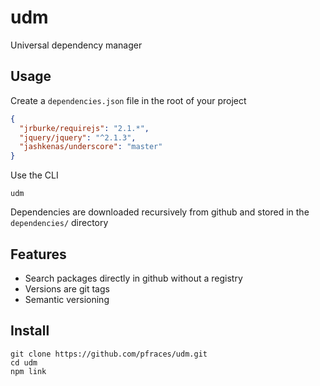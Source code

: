 udm
===

Universal dependency manager

Usage
-----

Create a `dependencies.json` file in the root of your project

```json
{
  "jrburke/requirejs": "2.1.*",
  "jquery/jquery": "^2.1.3",
  "jashkenas/underscore": "master"
}
```

Use the CLI

    udm

Dependencies are downloaded recursively from github and stored in the
`dependencies/` directory

Features
--------

*   Search packages directly in github without a registry
*   Versions are git tags
*   Semantic versioning

Install
-------

    git clone https://github.com/pfraces/udm.git
    cd udm
    npm link
